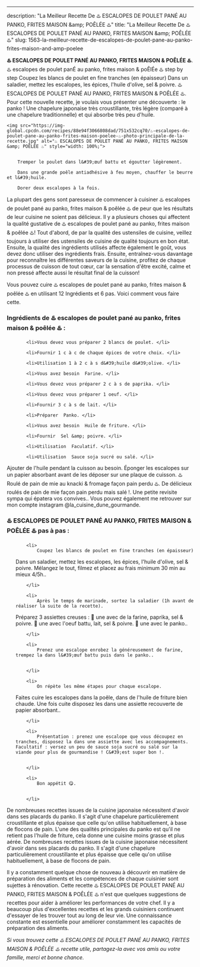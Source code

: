 ---
description: "La Meilleur Recette De ♨️ ESCALOPES DE POULET PANÉ AU PANKO, FRITES MAISON &amp;amp; POÊLÉE ♨️"
title: "La Meilleur Recette De ♨️ ESCALOPES DE POULET PANÉ AU PANKO, FRITES MAISON &amp;amp; POÊLÉE ♨️"
slug: 1563-la-meilleur-recette-de-escalopes-de-poulet-pane-au-panko-frites-maison-and-amp-poelee

<p>
	<strong>♨️ ESCALOPES DE POULET PANÉ AU PANKO, FRITES MAISON &amp; POÊLÉE ♨️</strong>. 
	♨️ escalopes de poulet panÉ au panko, frites maison &amp; poÊlÉe ♨️ step by step Coupez les blancs de poulet en fine tranches (en épaisseur) Dans un saladier, mettez les escalopes, les épices, l&#39;huile d&#39;olive, sel &amp; poivre. ♨️ ESCALOPES DE POULET PANÉ AU PANKO, FRITES MAISON &amp; POÊLÉE ♨️. Pour cette nouvelle recette, je voulais vous présenter une découverte : le panko ! Une chapelure japonaise très croustillante, très légère (comparé à une chapelure traditionnelle) et qui absorbe très peu d&#39;huile.
</p>
<p>
	
	<img src="https://img-global.cpcdn.com/recipes/88e94f3066808dad/751x532cq70/♨️-escalopes-de-poulet-pane-au-panko-frites-maison-poelee-♨️-photo-principale-de-la-recette.jpg" alt="♨️ ESCALOPES DE POULET PANÉ AU PANKO, FRITES MAISON &amp; POÊLÉE ♨️" style="width: 100%;">
	
	
		Tremper le poulet dans l&#39;œuf battu et égoutter légèrement.
	
		Dans une grande poêle antiadhésive à feu moyen, chauffer le beurre et l&#39;huile.
	
		Dorer deux escalopes à la fois.
	
</p>

La plupart des gens sont paresseux de commencer à cuisiner ♨️ escalopes de poulet pané au panko, frites maison &amp; poêlée ♨️ de peur que les résultats de leur cuisine ne soient pas délicieux. Il y a plusieurs choses qui affectent la qualité gustative de ♨️ escalopes de poulet pané au panko, frites maison &amp; poêlée ♨️! Tout d'abord, de par la qualité des ustensiles de cuisine, veillez toujours à utiliser des ustensiles de cuisine de qualité toujours en bon état. Ensuite, la qualité des ingrédients utilisés affecte également le goût, vous devez donc utiliser des ingrédients frais. Ensuite, entraînez-vous davantage pour reconnaître les différentes saveurs de la cuisine, profitez de chaque processus de cuisson de tout cœur, car la sensation d'être excité, calme et non pressé affecte aussi le résultat final de la cuisson!

<!--inarticleads1-->

Vous pouvez cuire ♨️ escalopes de poulet pané au panko, frites maison &amp; poêlée ♨️ en utilisant 12 Ingrédients et 6 pas. Voici comment vous faire cette.

<h3>Ingrédients de ♨️ escalopes de poulet pané au panko, frites maison &amp; poêlée ♨️ :</h3>

<ol>
	
		<li>Vous devez vous préparer 2 blancs de poulet. </li>
	
		<li>Fournir 1 c à c de chaque épices de votre choix. </li>
	
		<li>Utilisation 1 à 2 c à s d&#39;huile d&#39;olive. </li>
	
		<li>Vous avez besoin  Farine. </li>
	
		<li>Vous devez vous préparer 2 c à s de paprika. </li>
	
		<li>Vous devez vous préparer 1 oeuf. </li>
	
		<li>Fournir 3 c à s de lait. </li>
	
		<li>Préparer  Panko. </li>
	
		<li>Vous avez besoin  Huile de friture. </li>
	
		<li>Fournir  Sel &amp; poivre. </li>
	
		<li>Utilisation  Faculatif. </li>
	
		<li>Utilisation  Sauce soja sucré ou salé. </li>
	
</ol>

Ajouter de l&#39;huile pendant la cuisson au besoin. Éponger les escalopes sur un papier absorbant avant de les déposer sur une plaque de cuisson. ♨️ Roulé de pain de mie au knacki &amp; fromage façon pain perdu ♨️. De délicieux roulés de pain de mie façon pain perdu mais salé !. Une petite revisite sympa qui épatera vos convives.. Vous pouvez également me retrouver sur mon compte instagram @la_cuisine_dune_gourmande. 

<!--inarticleads2-->

<h3>♨️ ESCALOPES DE POULET PANÉ AU PANKO, FRITES MAISON &amp; POÊLÉE ♨️ pas à pas :</h3>

<ol>
	
		<li>
			Coupez les blancs de poulet en fine tranches (en épaisseur)
Dans un saladier, mettez les escalopes, les épices, l&#39;huile d&#39;olive, sel &amp; poivre.
Mélangez le tout, filmez et placez au frais minimum 30 min au mieux 4/5h..
			
			
		</li>
	
		<li>
			Après le temps de marinade, sortez la saladier (1h avant de réaliser la suite de la recette).
 Préparez 3 assiettes creuses : 
🔶 une avec de la farine, paprika, sel &amp; poivre.
🔶 une avec l&#39;oeuf battu, lait, sel &amp; poivre.
🔶 une avec le panko..
			
			
		</li>
	
		<li>
			Prenez une escalope enrobez la généreusement de farine, trempez la dans l&#39;œuf battu puis dans le panko..
			
			
		</li>
	
		<li>
			On répète les même étapes pour chaque escalope.
Faites cuire les escalopes dans la poêle, dans de l&#39;huile de friture bien chaude.
Une fois cuite disposez les dans une assiette recouverte de papier absorbant..
			
			
		</li>
	
		<li>
			Présentation : prenez une escalope que vous découpez en tranches, disposez la dans une assiette avec les accompagnements. Facultatif : versez un peu de sauce soja sucré ou salé sur la viande pour plus de gourmandise ! C&#39;est super bon !.
			
			
		</li>
	
		<li>
			Bon appétit 😋.
			
			
		</li>
	
</ol>

De nombreuses recettes issues de la cuisine japonaise nécessitent d&#39;avoir dans ses placards du panko. Il s&#39;agit d&#39;une chapelure particulièrement croustillante et plus épaisse que celle qu&#39;on utilise habituellement, à base de flocons de pain. L&#39;une des qualités principales du panko est qu&#39;il ne retient pas l&#39;huile de friture, cela donne une cuisine moins grasse et plus aérée. De nombreuses recettes issues de la cuisine japonaise nécessitent d&#39;avoir dans ses placards du panko. Il s&#39;agit d&#39;une chapelure particulièrement croustillante et plus épaisse que celle qu&#39;on utilise habituellement, à base de flocons de pain. 

<!--inarticleads1-->

<p>
Il y a constamment quelque chose de nouveau à découvrir en matière de préparation des aliments et les compétences de chaque cuisinier sont sujettes à rénovation. Cette recette ♨️ ESCALOPES DE POULET PANÉ AU PANKO, FRITES MAISON &amp; POÊLÉE ♨️ n'est que quelques suggestions de recettes pour aider à améliorer les performances de votre chef. Il y a beaucoup plus d'excellentes recettes et les grands cuisiniers continuent d'essayer de les trouver tout au long de leur vie. Une connaissance constante est essentielle pour améliorer constamment les capacités de préparation des aliments.
</p>

<p>
<i>Si vous trouvez cette ♨️ ESCALOPES DE POULET PANÉ AU PANKO, FRITES MAISON &amp; POÊLÉE ♨️ recette utile, partagez-la avec vos amis ou votre famille, merci et bonne chance.</i>
</p>
